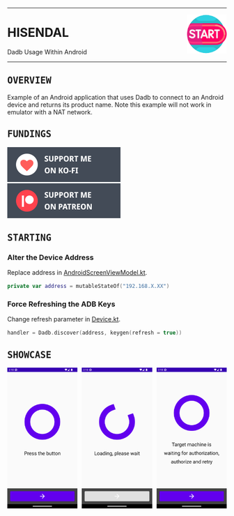 <div><hr>
<a href="../.."><img align="right" height="91" src="assets/logo.png"></a>
<h1>HISENDAL</h1>
<p>Dadb Usage Within Android</p>
<hr></div>

<!--
<h2><samp>COVERAGE</samp></h2>
<h2><samp>DOWNLOAD</samp></h2>
<h2><samp>EXAMPLES</samp></h2>
<h2><samp>GUIDANCE</samp></h2>
<h2><samp>IGNITION</samp></h2>
<h2><samp>OVERVIEW</samp></h2>
<h2><samp>PICTURES</samp></h2>
<h2><samp>SHOWCASE</samp></h2>
<h2><samp>STARTING</samp></h2>
-->

<h2><samp>OVERVIEW</samp></h2>

Example of an Android application that uses Dadb to connect to an Android device and returns its product name.
Note this example will not work in emulator with a NAT network.

<h2><samp>FUNDINGS</samp></h2>

<a href="../.." target="_blank"><img src="https://raw.githubusercontent.com/sharpordie/mybadges/main/src/kofi.svg" width="260"></a>
<a href="../.." target="_blank"><img src="https://raw.githubusercontent.com/sharpordie/mybadges/main/src/patreon.svg" width="260"></a>

<h2><samp>STARTING</samp></h2>

### Alter the Device Address

Replace address in [AndroidScreenViewModel.kt](app/src/main/java/com/example/hisendal/AndroidScreenViewModel.kt).

```kotlin
private var address = mutableStateOf("192.168.X.XX")
```

### Force Refreshing the ADB Keys

Change refresh parameter in [Device.kt](app/src/main/java/com/example/hisendal/Device.kt).

```kotlin
handler = Dadb.discover(address, keygen(refresh = true))
```

<h2><samp>SHOWCASE</samp></h2>

<div><a href="assets/img1.png"><img src="assets/img1.png" width="32%"/></a><a><img src="assets/none.png" width="2%"/></a><a href="assets/img2.png"><img src="assets/img2.png" width="32%"/></a><a><img src="assets/none.png" width="2%"/></a><a href="assets/img3.png"><img src="assets/img3.png" width="32%"/></a></div>
